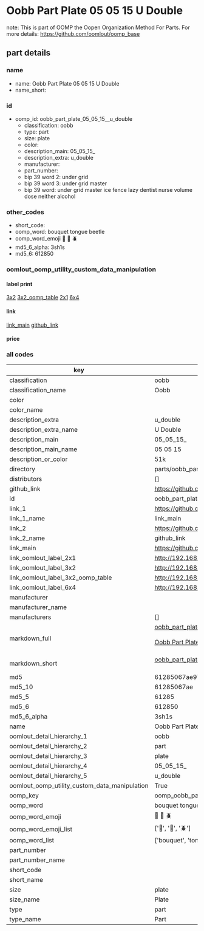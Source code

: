 # Oobb Part Plate 05 05 15  U Double  

note: This is part of OOMP the Oopen Organization Method For Parts. For more details: https://github.com/oomlout/oomp_base

##  part details





### name
* name: Oobb Part Plate 05 05 15  U Double
* name_short: 
### id
* oomp_id: oobb_part_plate_05_05_15__u_double
  * classification: oobb
  * type: part
  * size: plate
  * color: 
  * description_main: 05_05_15_
  * description_extra: u_double
  * manufacturer: 
  * part_number: 
  * bip 39 word 2: under grid
  * bip 39 word 3: under grid master
  * bip 39 word: under grid master ice fence lazy dentist nurse volume dose neither alcohol

### other_codes
* short_code: 
* oomp_word: bouquet tongue beetle
* oomp_word_emoji :bouquet: :tongue: :beetle:
* md5_6_alpha: 3sh1s
* md5_6: 612850






### oomlout_oomp_utility_custom_data_manipulation
#### label print
[3x2](http://192.168.1.245:1112/?label=oomp%203sh1s)
[3x2_oomp_table](http://192.168.1.107:1112/?label=oomp%203sh1s)
[2x1](http://192.168.1.242:1112/?label=oomp%203sh1s)
[6x4](http://192.168.1.55:1112/?label=oomp%203sh1s)    

#### link

[link_main](https://github.com/oomlout/oomlout_oomp_current_version_messy/tree/main/parts/oobb_part_plate_05_05_15__u_double) [github_link](https://github.com/oomlout/oomlout_oomp_part_src/tree/main/parts/oobb_part_plate_05_05_15__u_double)                             

#### price







### all codes 
| key | value |  
| --- | --- |  
| classification | oobb |  
| classification_name | Oobb |  
| color |  |  
| color_name |  |  
| description_extra | u_double |  
| description_extra_name | U Double |  
| description_main | 05_05_15_ |  
| description_main_name | 05 05 15  |  
| description_or_color | 51k |  
| directory | parts/oobb_part_plate_05_05_15__u_double |  
| distributors | [] |  
| github_link | https://github.com/oomlout/oomlout_oomp_part_src/tree/main/parts/oobb_part_plate_05_05_15__u_double |  
| id | oobb_part_plate_05_05_15__u_double |  
| link_1 | https://github.com/oomlout/oomlout_oomp_current_version_messy/tree/main/parts/oobb_part_plate_05_05_15__u_double |  
| link_1_name | link_main |  
| link_2 | https://github.com/oomlout/oomlout_oomp_part_src/tree/main/parts/oobb_part_plate_05_05_15__u_double |  
| link_2_name | github_link |  
| link_main | https://github.com/oomlout/oomlout_oomp_current_version_messy/tree/main/parts/oobb_part_plate_05_05_15__u_double |  
| link_oomlout_label_2x1 | http://192.168.1.242:1112/?label=oomp%203sh1s |  
| link_oomlout_label_3x2 | http://192.168.1.245:1112/?label=oomp%203sh1s |  
| link_oomlout_label_3x2_oomp_table | http://192.168.1.107:1112/?label=oomp%203sh1s |  
| link_oomlout_label_6x4 | http://192.168.1.55:1112/?label=oomp%203sh1s |  
| manufacturer |  |  
| manufacturer_name |  |  
| manufacturers | [] |  
| markdown_full | [oobb_part_plate_05_05_15__u_double](https://github.com/oomlout/oomlout_oomp_current_version_messy/tree/main/parts/oobb_part_plate_05_05_15__u_double)<br>[](https://github.com/oomlout/oomlout_oomp_current_version_messy/tree/main/parts/oobb_part_plate_05_05_15__u_double)<br>[Oobb Part Plate 05 05 15  U Double](https://github.com/oomlout/oomlout_oomp_current_version_messy/tree/main/parts/oobb_part_plate_05_05_15__u_double)<br><br> |  
| markdown_short | [oobb_part_plate_05_05_15__u_double](https://github.com/oomlout/oomlout_oomp_current_version_messy/tree/main/parts/oobb_part_plate_05_05_15__u_double)<br><br> |  
| md5 | 61285067ae978751f9aa870311599f66 |  
| md5_10 | 61285067ae |  
| md5_5 | 61285 |  
| md5_6 | 612850 |  
| md5_6_alpha | 3sh1s |  
| name | Oobb Part Plate 05 05 15  U Double |  
| oomlout_detail_hierarchy_1 | oobb |  
| oomlout_detail_hierarchy_2 | part |  
| oomlout_detail_hierarchy_3 | plate |  
| oomlout_detail_hierarchy_4 | 05_05_15_ |  
| oomlout_detail_hierarchy_5 | u_double |  
| oomlout_oomp_utility_custom_data_manipulation | True |  
| oomp_key | oomp_oobb_part_plate_05_05_15__u_double |  
| oomp_word | bouquet tongue beetle |  
| oomp_word_emoji | :bouquet: :tongue: :beetle: |  
| oomp_word_emoji_list | [':bouquet:', ':tongue:', ':beetle:'] |  
| oomp_word_list | ['bouquet', 'tongue', 'beetle'] |  
| part_number |  |  
| part_number_name |  |  
| short_code |  |  
| short_name |  |  
| size | plate |  
| size_name | Plate |  
| type | part |  
| type_name | Part |  
